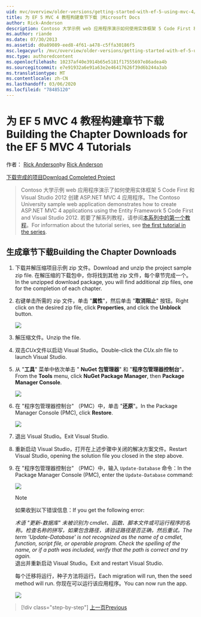 ```yaml
---
uid: mvc/overview/older-versions/getting-started-with-ef-5-using-mvc-4/building-the-ef5-mvc4-chapter-downloads
title: 为 EF 5 MVC 4 教程构建章节下载 |Microsoft Docs
author: Rick-Anderson
description: Contoso 大学示例 web 应用程序演示如何使用实体框架 5 Code First 和 Visual Studio 。
ms.author: riande
ms.date: 07/30/2013
ms.assetid: d0a89089-eed8-4f61-a478-c5ffa30186f5
msc.legacyurl: /mvc/overview/older-versions/getting-started-with-ef-5-using-mvc-4/building-the-ef5-mvc4-chapter-downloads
msc.type: authoredcontent
ms.openlocfilehash: 10237af40e3914b65e5181f17555697e86adea4b
ms.sourcegitcommit: e7e91932a6e91a63e2e46417626f39d6b244a3ab
ms.translationtype: MT
ms.contentlocale: zh-CN
ms.lasthandoff: 03/06/2020
ms.locfileid: "78485120"
---
```

# <a name="building-the-chapter-downloads-for-the-ef-5-mvc-4-tutorials"></a><span data-ttu-id="bede9-103">为 EF 5 MVC 4 教程构建章节下载</span><span class="sxs-lookup"><span data-stu-id="bede9-103">Building the Chapter Downloads for the EF 5 MVC 4 Tutorials</span></span>

<span data-ttu-id="bede9-104">作者： [Rick Anderson](https://twitter.com/RickAndMSFT)</span><span class="sxs-lookup"><span data-stu-id="bede9-104">by [Rick Anderson](https://twitter.com/RickAndMSFT)</span></span>

[<span data-ttu-id="bede9-105">下载完成的项目</span><span class="sxs-lookup"><span data-stu-id="bede9-105">Download Completed Project</span></span>](https://code.msdn.microsoft.com/Getting-Started-with-dd0e2ed8)

> <span data-ttu-id="bede9-106">Contoso 大学示例 web 应用程序演示了如何使用实体框架 5 Code First 和 Visual Studio 2012 创建 ASP.NET MVC 4 应用程序。</span><span class="sxs-lookup"><span data-stu-id="bede9-106">The Contoso University sample web application demonstrates how to create ASP.NET MVC 4 applications using the Entity Framework 5 Code First and Visual Studio 2012.</span></span> <span data-ttu-id="bede9-107">若要了解系列教程，请参阅[本系列中的第一个教程](creating-an-entity-framework-data-model-for-an-asp-net-mvc-application.md)。</span><span class="sxs-lookup"><span data-stu-id="bede9-107">For information about the tutorial series, see [the first tutorial in the series](creating-an-entity-framework-data-model-for-an-asp-net-mvc-application.md).</span></span>

## <a name="building-the-chapter-downloads"></a><span data-ttu-id="bede9-108">生成章节下载</span><span class="sxs-lookup"><span data-stu-id="bede9-108">Building the Chapter Downloads</span></span>

1. <span data-ttu-id="bede9-109">下载并解压缩项目示例 zip 文件。</span><span class="sxs-lookup"><span data-stu-id="bede9-109">Download and unzip the  project sample zip file.</span></span> <span data-ttu-id="bede9-110">在解压缩的下载包中，你将找到其他 zip 文件，每个章节完成一个。</span><span class="sxs-lookup"><span data-stu-id="bede9-110">In the unzipped download package, you will find additional zip files, one for the completion of each chapter.</span></span>
2. <span data-ttu-id="bede9-111">右键单击所需的 zip 文件，单击 "**属性**"，然后单击 "**取消阻止**" 按钮。</span><span class="sxs-lookup"><span data-stu-id="bede9-111">Right click on the desired zip file, click **Properties**, and click the **Unblock** button.</span></span>  
  
    ![](building-the-ef5-mvc4-chapter-downloads/_static/image1.png)
3. <span data-ttu-id="bede9-112">解压缩文件。</span><span class="sxs-lookup"><span data-stu-id="bede9-112">Unzip the file.</span></span>
4. <span data-ttu-id="bede9-113">双击*CUx*文件以启动 Visual Studio。</span><span class="sxs-lookup"><span data-stu-id="bede9-113">Double-click the *CUx.sln* file to launch Visual Studio.</span></span>
5. <span data-ttu-id="bede9-114">从 "**工具**" 菜单中依次单击 " **NuGet 包管理器**" 和 "**程序包管理器控制台**"。</span><span class="sxs-lookup"><span data-stu-id="bede9-114">From the **Tools** menu, click **NuGet Package Manager**, then **Package Manager Console**.</span></span>  
  
    ![](building-the-ef5-mvc4-chapter-downloads/_static/image2.png)
6. <span data-ttu-id="bede9-115">在 "程序包管理器控制台" （PMC）中，单击 "**还原**"。</span><span class="sxs-lookup"><span data-stu-id="bede9-115">In the Package Manager Console (PMC), click **Restore**.</span></span>  
  
    ![](building-the-ef5-mvc4-chapter-downloads/_static/image3.png)
7. <span data-ttu-id="bede9-116">退出 Visual Studio。</span><span class="sxs-lookup"><span data-stu-id="bede9-116">Exit Visual Studio.</span></span>
8. <span data-ttu-id="bede9-117">重新启动 Visual Studio，打开在上述步骤中关闭的解决方案文件。</span><span class="sxs-lookup"><span data-stu-id="bede9-117">Restart Visual Studio, opening the solution file you closed in the step above.</span></span>
9. <span data-ttu-id="bede9-118">在 "程序包管理器控制台" （PMC）中，输入 `Update-Database` 命令：</span><span class="sxs-lookup"><span data-stu-id="bede9-118">In the Package Manager Console (PMC), enter the `Update-Database` command:</span></span>  
  
    ![](building-the-ef5-mvc4-chapter-downloads/_static/image4.png)  

    > [!NOTE]
    > <span data-ttu-id="bede9-119">如果收到以下错误信息：</span><span class="sxs-lookup"><span data-stu-id="bede9-119">If you get the following error:</span></span>  
    >   
    >  <span data-ttu-id="bede9-120">*术语 "更新-数据库" 未被识别为 cmdlet、函数、脚本文件或可运行程序的名称。检查名称的拼写，如果包含路径，请验证路径是否正确，然后重试。*</span><span class="sxs-lookup"><span data-stu-id="bede9-120">*The term 'Update-Database' is not recognized as the name of a cmdlet, function, script file, or operable program. Check the spelling of the name, or if a path was included, verify that the path is correct and try again.*</span></span>  
    > <span data-ttu-id="bede9-121">退出并重新启动 Visual Studio。</span><span class="sxs-lookup"><span data-stu-id="bede9-121">Exit and restart Visual Studio.</span></span>

    <span data-ttu-id="bede9-122">每个迁移将运行，种子方法将运行。</span><span class="sxs-lookup"><span data-stu-id="bede9-122">Each migration will run, then the seed method will run.</span></span> <span data-ttu-id="bede9-123">你现在可以运行该应用程序。</span><span class="sxs-lookup"><span data-stu-id="bede9-123">You can now run the app.</span></span>

    ![](building-the-ef5-mvc4-chapter-downloads/_static/image5.png)

> [!div class="step-by-step"]
> [<span data-ttu-id="bede9-124">上一页</span><span class="sxs-lookup"><span data-stu-id="bede9-124">Previous</span></span>](advanced-entity-framework-scenarios-for-an-mvc-web-application.md)
